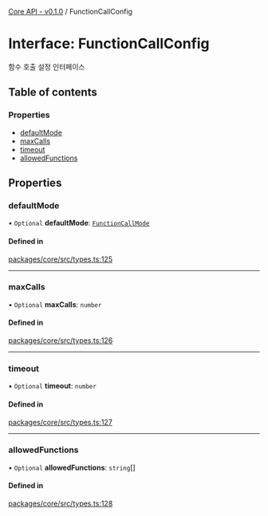[Core API - v0.1.0](/robota/api-reference/core/) / FunctionCallConfig

# Interface: FunctionCallConfig

함수 호출 설정 인터페이스

## Table of contents

### Properties

- [defaultMode](/robota/api-reference/core/interfaces/FunctionCallConfig#defaultmode)
- [maxCalls](/robota/api-reference/core/interfaces/FunctionCallConfig#maxcalls)
- [timeout](/robota/api-reference/core/interfaces/FunctionCallConfig#timeout)
- [allowedFunctions](/robota/api-reference/core/interfaces/FunctionCallConfig#allowedfunctions)

## Properties

### <a id="defaultmode" name="defaultmode"></a> defaultMode

• `Optional` **defaultMode**: [`FunctionCallMode`](/robota/api-reference/core/#functioncallmode)

#### Defined in

[packages/core/src/types.ts:125](https://github.com/robotaio/robota/blob/main/packages/core/src/types.ts#L125)

___

### <a id="maxcalls" name="maxcalls"></a> maxCalls

• `Optional` **maxCalls**: `number`

#### Defined in

[packages/core/src/types.ts:126](https://github.com/robotaio/robota/blob/main/packages/core/src/types.ts#L126)

___

### <a id="timeout" name="timeout"></a> timeout

• `Optional` **timeout**: `number`

#### Defined in

[packages/core/src/types.ts:127](https://github.com/robotaio/robota/blob/main/packages/core/src/types.ts#L127)

___

### <a id="allowedfunctions" name="allowedfunctions"></a> allowedFunctions

• `Optional` **allowedFunctions**: `string`[]

#### Defined in

[packages/core/src/types.ts:128](https://github.com/robotaio/robota/blob/main/packages/core/src/types.ts#L128)
